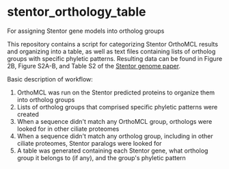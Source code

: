 # stentor_orthology_table
For assigning Stentor gene models into ortholog groups

This repository contains a script for categorizing Stentor OrthoMCL results and organizing into a table, as well as text files containing lists of ortholog groups with specific phyletic patterns.
Resulting data can be found in Figure 2B, Figure S2A-B, and Table S2 of the [Stentor genome paper](http://www.cell.com/current-biology/fulltext/S0960-9822(16)31539-1).

Basic description of workflow:
1. OrthoMCL was run on the Stentor predicted proteins to organize them into ortholog groups
2. Lists of ortholog groups that comprised specific phyletic patterns were created
3. When a sequence didn't match any OrthoMCL group, orthologs were looked for in other ciliate proteomes
4. When a sequence didn't match any ortholog group, including in other ciliate proteomes, Stentor paralogs were looked for
5. A table was generated containing each Stentor gene, what ortholog group it belongs to (if any), and the group's phyletic pattern
